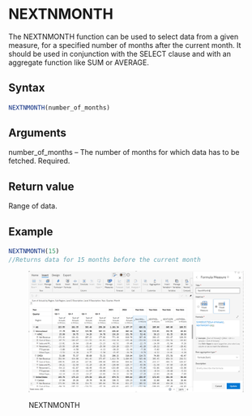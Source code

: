 # NEXTNMONTH

The NEXTNMONTH function can be used to select data from a given measure, for a specified number of months after the current month. It should be used in conjunction with the SELECT clause and with an aggregate function like SUM or AVERAGE.&#x20;

## Syntax

```javascript
NEXTNMONTH(number_of_months)
```

## Arguments

number\_of\_months – The number of months for which data has to be fetched. Required.

## Return value

Range of data.

## Example

```javascript
NEXTNMONTH(15) 
//Returns data for 15 months before the current month
```

<figure><img src="../../.gitbook/assets/image (2) (1) (1) (1) (1) (1) (1) (1) (1) (1) (1) (1) (1) (1) (1) (1) (1) (1) (1).png" alt=""><figcaption><p>NEXTNMONTH</p></figcaption></figure>
